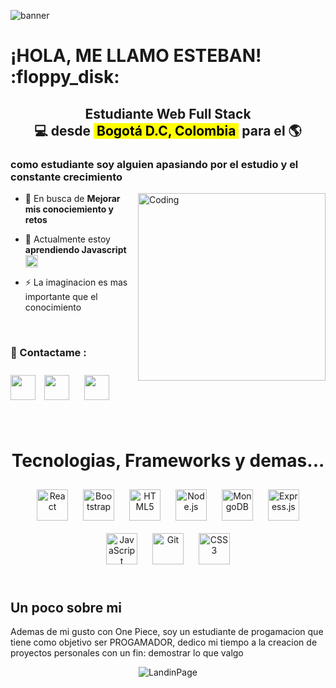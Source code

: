 ![banner](https://i.pinimg.com/originals/c2/2c/c8/c22cc88b41ec15f991044bf25cf8007c.gif)

<h1 align="left">¡HOLA, ME LLAMO ESTEBAN! :floppy_disk: </h1>

<h2 align="center">
   Estudiante Web Full Stack <br/> 
💻 desde <mark> &nbsp;Bogotá D.C, Colombia&nbsp;</mark> para el 🌎
</h2>

<h3 align="left">como estudiante soy alguien apasiando por el estudio y el constante crecimiento</h3>

<img align="right" alt="Coding" width="300" src="https://i.pinimg.com/originals/3c/91/fd/3c91fd9671b6ff05ef88329cb61e3823.gif">

- 🔭 En busca de **Mejorar mis conociemiento y retos**

- 🌱 Actualmente estoy **aprendiendo Javascript** <img style="margin: 0px" src="https://profilinator.rishav.dev/skills-assets/javascript-original.svg" alt="React" height="20" />

- ⚡ La imaginacion es mas importante que el conocimiento
<br>

<h3 align="left"> 📎 Contactame :</h3>

<a href="https://api.whatsapp.com/send?phone=%2B573124670836&text=Hola%2C+me+encanto+tu+perfil" target="blank"><img align="center" src="https://cdn.worldvectorlogo.com/logos/whatsapp-3.svg" width="40" /></a>
<a href="https://www.linkedin.com/in/martinez-esteban/" target="blank"><img align="center" src="https://cdn.worldvectorlogo.com/logos/linkedin-icon-2.svg" width="40" style="margin: 10px"  /></a>
<a href="mailto:estebanmendezm1995@gmail.com?Subject=Oferta%20de%20empleo" target="blank"><img align="center" src="https://cdn.worldvectorlogo.com/logos/gmail-icon.svg" width="40" style="margin: 10px"  /></a>

<br>

<h1 align="center">Tecnologias, Frameworks y demas... </h1>

<div align="center" > 
<a href="https://reactjs.org/" target="_blank"><img style="margin: 10px" src="https://profilinator.rishav.dev/skills-assets/react-original-wordmark.svg" alt="React" height="50" /></a>  
<a href="https://getbootstrap.com/docs/3.4/javascript/" target="_blank"><img style="margin: 10px" src="https://profilinator.rishav.dev/skills-assets/bootstrap-plain.svg" alt="Bootstrap" height="50" /></a>  
<a href="https://en.wikipedia.org/wiki/HTML5" target="_blank"><img style="margin: 10px" src="https://profilinator.rishav.dev/skills-assets/html5-original-wordmark.svg" alt="HTML5" height="50" /></a>  
<a href="https://nodejs.org/" target="_blank"><img style="margin: 10px" src="https://profilinator.rishav.dev/skills-assets/nodejs-original-wordmark.svg" alt="Node.js" height="50" /></a>  
<a href="https://www.mongodb.com/" target="_blank"><img style="margin: 10px" src="https://profilinator.rishav.dev/skills-assets/mongodb-original-wordmark.svg" alt="MongoDB" height="50" /></a>  
<a href="https://expressjs.com/" target="_blank"><img style="margin: 10px" src="https://profilinator.rishav.dev/skills-assets/express-original-wordmark.svg" alt="Express.js" height="50" /></a>  
<a href="https://www.javascript.com/" target="_blank"><img style="margin: 10px" src="https://profilinator.rishav.dev/skills-assets/javascript-original.svg" alt="JavaScript" height="50" /></a>  
<a href="https://github.com/" target="_blank"><img style="margin: 10px" src="https://profilinator.rishav.dev/skills-assets/git-scm-icon.svg" alt="Git" height="50" /></a>  
<a href="https://www.w3schools.com/css/" target="_blank"><img style="margin: 10px" src="https://profilinator.rishav.dev/skills-assets/css3-original-wordmark.svg" alt="CSS3" height="50" /></a>  
</div>

<br>

<h2 align="left">Un poco sobre mi
</h2>
Ademas de mi gusto con One Piece, soy un estudiante de progamacion que tiene como objetivo ser PROGAMADOR, dedico mi tiempo a la creacion de proyectos personales con un fin: demostrar lo que valgo

<br>

<div align="center" >

![LandinPage](https://i.pinimg.com/originals/00/41/d6/0041d6d36d8c3a6405ee4182963f62a7.gif)
</div>
